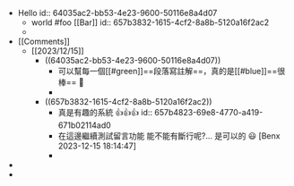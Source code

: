 - Hello
  id:: 64035ac2-bb53-4e23-9600-50116e8a4d07
	- world #foo [[Bar]]
	  id:: 657b3832-1615-4cf2-8a8b-5120a16f2ac2
	-
- [[Comments]]
	- [[2023/12/15]]
		- ((64035ac2-bb53-4e23-9600-50116e8a4d07))
			- 可以幫每一個[[#green]]==段落寫註解==，真的是[[#blue]]==很棒== 🎉
			-
		- ((657b3832-1615-4cf2-8a8b-5120a16f2ac2))
			- 真是有趣的系統 👍👍👍
			  id:: 657b4823-69e8-4770-a419-671b02114ad0
			- 在這邊繼續測試留言功能
			  能不能有斷行呢?... 是可以的 😃 [Benx 2023-12-15 18:14:47]
			-
-
-
